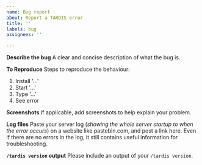 ```yaml
---
name: Bug report
about: Report a TARDIS error
title: ''
labels: bug
assignees: ''

---
```


**Describe the bug**
A clear and concise description of what the bug is.

**To Reproduce**
Steps to reproduce the behaviour:
1. Install '...'
2. Start '...'
3. Type '...'
4. See error

**Screenshots**
If applicable, add screenshots to help explain your problem.

**Log files**
Paste your server log (_showing the whole server startup to when the error occurs_) on a website like pastebin.com, and post a link here. Even if there are no errors in the log, it still contains useful information for troubleshooting.

**`/tardis version` output**
Please include an output of your `/tardis version`.
